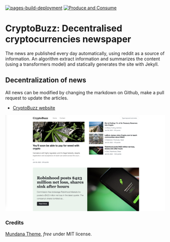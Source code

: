 [![pages-build-deployment](https://github.com/GabrielePicco/CryptoBuzz/actions/workflows/pages/pages-build-deployment/badge.svg)](https://github.com/GabrielePicco/CryptoBuzz/actions/workflows/pages/pages-build-deployment)
[![Produce and Consume](https://github.com/GabrielePicco/CryptoBuzz/actions/workflows/alembik.yml/badge.svg)](https://github.com/GabrielePicco/CryptoBuzz/actions/workflows/alembik.yml)

# CryptoBuzz: Decentralised cryptocurrencies newspaper

The news are published every day automatically, using reddit as a source of information. An algorithm extract information and summarizes the content (using a transformers model) and statically generates the site with Jekyll.

## Decentralization of news

All news can be modified by changing the markdown on Github, make a pull request to update the articles.

- [CryptoBuzz website](https://www.cryptobuzz.cc/)

![theme screenshot](assets/images/screenshot.png)

### Credits

[Mundana Theme](https://wowthemesnet.github.io/mundana-theme-jekyll/), *free* under MIT license. 
